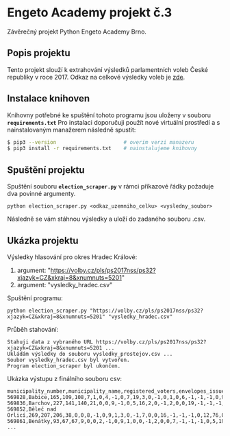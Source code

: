 # Engeto Academy projekt č.3
Závěrečný projekt Python Engeto Academy Brno.
## Popis projektu
Tento projekt slouží k extrahování výsledků parlamentních voleb České republiky v roce 2017. Odkaz na celkové výsledky voleb je [zde](https://volby.cz/pls/ps2017nss/ps3?xjazyk=CZ).
## Instalace knihoven
Knihovny potřebné ke spuštění tohoto programu jsou uloženy v souboru **`requirements.txt`** Pro instalaci doporučuji použít nové virtuální prostředí a s nainstalovaným manažerem následně spustit:

```bash
$ pip3 --version                      # overim verzi manazeru
$ pip3 install -r requirements.txt    # nainstalujeme knihovny
```
## Spuštění projektu
Spuštění souboru **`election_scraper.py`** v rámci příkazové řádky požaduje dva povinné argumenty.
```
python election_scraper.py <odkaz_uzemniho_celku> <vysledny_soubor>
```
Následně se vám stáhnou výsledky a uloží do zadaného souboru .csv.
## Ukázka projektu
Výsledky hlasování pro okres Hradec Králové:
1. argument: "https://volby.cz/pls/ps2017nss/ps32?xjazyk=CZ&xkraj=8&xnumnuts=5201"
2. argument: "vysledky_hradec.csv"

Spuštění programu:
```
python election_scraper.py "https://volby.cz/pls/ps2017nss/ps32?xjazyk=CZ&xkraj=8&xnumnuts=5201" "vysledky_hradec.csv"
```
Průběh stahování:
```
Stahuji data z vybraného URL https://volby.cz/pls/ps2017nss/ps32?xjazyk=CZ&xkraj=8&xnumnuts=5201 ...
Ukládám výsledky do souboru vysledky_prostejov.csv ...
Soubor vysledky_hradec.csv byl vytvořen.
Program election_scraper byl ukončen.
```
Ukázka výstupu z finálního souboru csv:
```
municipality_number,municipality_name,registered_voters,envelopes_issued,total_valid_votes...
569828,Babice,165,109,108,7,1,0,4,-1,0,7,19,3,0,-1,0,1,0,6,-1,-1,-1,0,9,36,0,0,2,-1,1,0,0,12,0,-1
569836,Barchov,227,141,140,21,0,0,9,-1,0,5,16,2,0,-1,2,0,0,19,-1,-1,-1,1,4,46,1,0,3,-1,2,1,1,6,1,-1
569852,Běleč nad Orlicí,269,207,206,38,0,0,8,-1,0,9,1,3,0,-1,7,0,0,16,-1,-1,-1,0,12,76,0,0,10,-1,1,0,0,25,0,-1
569861,Benátky,93,67,67,9,0,0,2,-1,0,9,1,0,0,-1,2,0,0,7,-1,-1,-1,0,5,19,0,0,5,-1,0,0,2,6,0,-1
...
```
